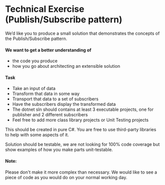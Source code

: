 # Technical Exercise (Publish/Subscribe pattern)

We’d like you to produce a small solution that demonstrates the concepts of the Publish/Subscribe pattern.



#### We want to get a better understanding of
- the code you produce
- how you go about architecting an extensible solution




#### Task
- Take an input of data
- Transform that data in some way
- Transport that data to a set of subscribers
- Have the subscribers display the transformed data
- The dotnet sln should contains at least 3 executable projects, one for publisher and 2 different subscribers
- Feel free to add more class library projects or Unit Testing projects

This should be created in pure C#. You are free to use third-party libraries to help with some aspects of it.

Solution should be testable, we are not looking for 100% code coverage but show examples of how you make  parts unit-testable.


#### Note:
Please don't make it more complex than necessary. We would like to see a piece of code as you would do on your normal working day.
